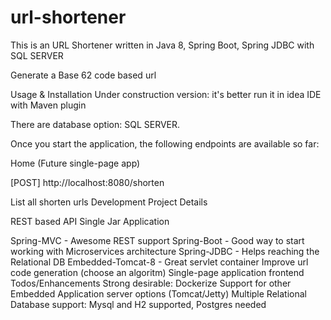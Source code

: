 # url-shortener
This is an URL Shortener written in Java 8, Spring Boot, Spring JDBC with SQL SERVER

Generate a Base 62 code based url

Usage & Installation
Under construction version: it's better run it in idea IDE with Maven plugin

There are database option: SQL SERVER.

Once you start the application, the following endpoints are available so far:

Home (Future single-page app)

[POST] http://localhost:8080/shorten

List all shorten urls
Development
Project Details

REST based API
Single Jar Application

Spring-MVC - Awesome REST support
Spring-Boot - Good way to start working with Microservices architecture
Spring-JDBC - Helps reaching the Relational DB
Embedded-Tomcat-8 - Great servlet container
Improve url code generation (choose an algoritm)
Single-page application frontend
Todos/Enhancements
Strong desirable:
Dockerize
Support for other Embedded Application server options (Tomcat/Jetty)
Multiple Relational Database support: Mysql and H2 supported, Postgres needed
